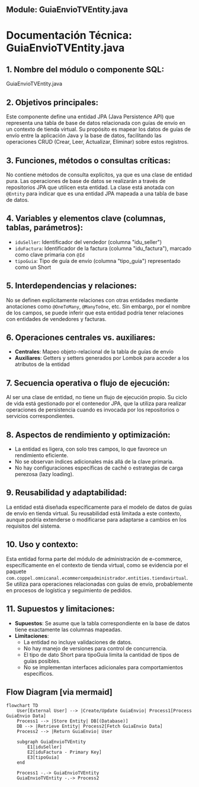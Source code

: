 ## Module: GuiaEnvioTVEntity.java

# Documentación Técnica: GuiaEnvioTVEntity.java

## 1. **Nombre del módulo o componente SQL:**
GuiaEnvioTVEntity.java

## 2. **Objetivos principales:**
Este componente define una entidad JPA (Java Persistence API) que representa una tabla de base de datos relacionada con guías de envío en un contexto de tienda virtual. Su propósito es mapear los datos de guías de envío entre la aplicación Java y la base de datos, facilitando las operaciones CRUD (Crear, Leer, Actualizar, Eliminar) sobre estos registros.

## 3. **Funciones, métodos o consultas críticas:**
No contiene métodos de consulta explícitos, ya que es una clase de entidad pura. Las operaciones de base de datos se realizarán a través de repositorios JPA que utilicen esta entidad. La clase está anotada con `@Entity` para indicar que es una entidad JPA mapeada a una tabla de base de datos.

## 4. **Variables y elementos clave (columnas, tablas, parámetros):**
- `iduSeller`: Identificador del vendedor (columna "idu_seller")
- `iduFactura`: Identificador de la factura (columna "idu_factura"), marcado como clave primaria con `@Id`
- `tipoGuia`: Tipo de guía de envío (columna "tipo_guia") representado como un Short

## 5. **Interdependencias y relaciones:**
No se definen explícitamente relaciones con otras entidades mediante anotaciones como `@OneToMany`, `@ManyToOne`, etc. Sin embargo, por el nombre de los campos, se puede inferir que esta entidad podría tener relaciones con entidades de vendedores y facturas.

## 6. **Operaciones centrales vs. auxiliares:**
- **Centrales**: Mapeo objeto-relacional de la tabla de guías de envío
- **Auxiliares**: Getters y setters generados por Lombok para acceder a los atributos de la entidad

## 7. **Secuencia operativa o flujo de ejecución:**
Al ser una clase de entidad, no tiene un flujo de ejecución propio. Su ciclo de vida está gestionado por el contenedor JPA, que la utiliza para realizar operaciones de persistencia cuando es invocada por los repositorios o servicios correspondientes.

## 8. **Aspectos de rendimiento y optimización:**
- La entidad es ligera, con solo tres campos, lo que favorece un rendimiento eficiente.
- No se observan índices adicionales más allá de la clave primaria.
- No hay configuraciones específicas de caché o estrategias de carga perezosa (lazy loading).

## 9. **Reusabilidad y adaptabilidad:**
La entidad está diseñada específicamente para el modelo de datos de guías de envío en tienda virtual. Su reusabilidad está limitada a este contexto, aunque podría extenderse o modificarse para adaptarse a cambios en los requisitos del sistema.

## 10. **Uso y contexto:**
Esta entidad forma parte del módulo de administración de e-commerce, específicamente en el contexto de tienda virtual, como se evidencia por el paquete `com.coppel.omnicanal.ecommercempadministrador.entities.tiendavirtual`. Se utiliza para operaciones relacionadas con guías de envío, probablemente en procesos de logística y seguimiento de pedidos.

## 11. **Supuestos y limitaciones:**
- **Supuestos**: Se asume que la tabla correspondiente en la base de datos tiene exactamente las columnas mapeadas.
- **Limitaciones**: 
  - La entidad no incluye validaciones de datos.
  - No hay manejo de versiones para control de concurrencia.
  - El tipo de dato Short para tipoGuia limita la cantidad de tipos de guías posibles.
  - No se implementan interfaces adicionales para comportamientos específicos.
## Flow Diagram [via mermaid]
```mermaid
flowchart TD
    User[External User] --> |Create/Update GuiaEnvio| Process1[Process GuiaEnvio Data]
    Process1 --> |Store Entity| DB[(Database)]
    DB --> |Retrieve Entity| Process2[Fetch GuiaEnvio Data]
    Process2 --> |Return GuiaEnvio| User
    
    subgraph GuiaEnvioTVEntity
        E1[iduSeller]
        E2[iduFactura - Primary Key]
        E3[tipoGuia]
    end
    
    Process1 -.-> GuiaEnvioTVEntity
    GuiaEnvioTVEntity -.-> Process2
```

